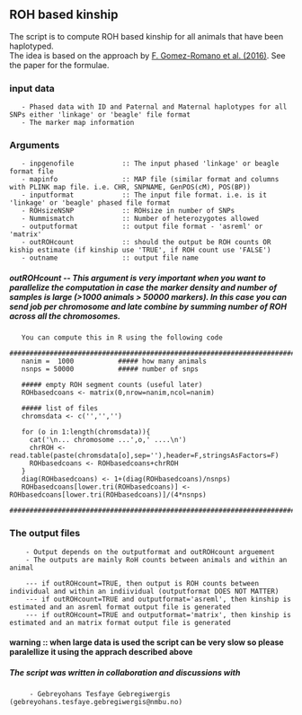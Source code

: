 ## ROH based kinship

The script is to compute ROH based kinship for all animals that have been haplotyped.  
The idea is based on the approach by [F. Gomez-Romano et al. (2016)](http://onlinelibrary.wiley.com/doi/10.1111/jbg.12213/epdf).  See the paper for the formulae.

### input data
       - Phased data with ID and Paternal and Maternal haplotypes for all SNPs either 'linkage' or 'beagle' file format
       - The marker map information

### Arguments
       - inpgenofile            :: The input phased 'linkage' or beagle format file 
       - mapinfo                :: MAP file (similar format and columns with PLINK map file. i.e. CHR, SNPNAME, GenPOS(cM), POS(BP)) 
       - inputformat            :: The input file format. i.e. is it 'linkage' or 'beagle' phased file format
       - ROHsizeNSNP            :: ROHsize in number of SNPs
       - Nummismatch            :: Number of heterozygotes allowed 
       - outputformat           :: output file format - 'asreml' or 'matrix' 
       - outROHcount            :: should the output be ROH counts OR kiship estimate (if kinship use 'TRUE', if ROH count use 'FALSE')
       - outname                :: output file name
       
##### outROHcount -- This argument is very important when you want to parallelize the computation in case the marker density and number of samples is large (>1000 animals > 50000 markers). In this case you can send job per chromosome and late combine by summing number of ROH across all the chromosomes. 
       You can compute this in R using the following code
       ################################################################################################################
       nanim =  1000           ##### how many animals
       nsnps = 50000           ##### number of snps
       
       ##### empty ROH segment counts (useful later)
       ROHbasedcoans <- matrix(0,nrow=nanim,ncol=nanim)

       ##### list of files
       chromsdata <- c('','','')

       for (o in 1:length(chromsdata)){
         cat('\n... chromosome ...',o,' ....\n')
         chrROH <-  read.table(paste(chromsdata[o],sep=''),header=F,stringsAsFactors=F)
         ROHbasedcoans <- ROHbasedcoans+chrROH
       }
       diag(ROHbasedcoans) <- 1+(diag(ROHbasedcoans)/nsnps)
       ROHbasedcoans[lower.tri(ROHbasedcoans)] <- ROHbasedcoans[lower.tri(ROHbasedcoans)]/(4*nsnps)
       ##################################################################################################################
       
       
### The output files
        - Output depends on the outputformat and outROHcount arguement 
        - The outputs are mainly RoH counts between animals and within an animal 
        
        --- if outROHcount=TRUE, then output is ROH counts between individual and within an indiividual (outputformat DOES NOT MATTER)
        --- if outROHcount=TRUE and outputformat='asreml', then kinship is estimated and an asreml format output file is generated 
        --- if outROHcount=TRUE and outputformat='matrix', then kinship is estimated and an matrix format output file is generated 
        

#### warning :: when large data is used the script can be very slow so please paralellize it using the apprach described above




##### The script was written in collaboration and discussions with 
         - Gebreyohans Tesfaye Gebregiwergis (gebreyohans.tesfaye.gebregiwergis@nmbu.no)
